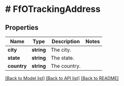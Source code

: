 # # FfOTrackingAddress

## Properties

Name | Type | Description | Notes
------------ | ------------- | ------------- | -------------
**city** | **string** | The city. |
**state** | **string** | The state. |
**country** | **string** | The country. |

[[Back to Model list]](../../README.md#models) [[Back to API list]](../../README.md#endpoints) [[Back to README]](../../README.md)
